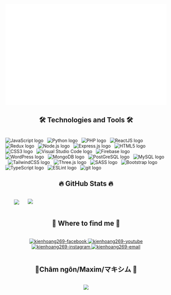 <a href="#" target="_blank">
  <img src="svg/kienhoang269.svg" width="1200" alt="Click to see the source" />
</a>

<h2 align="center">🛠 Technologies and Tools 🛠</h2>
<br />
<!-- https://simpleicons.org/ -->
<span
  ><img
    src="https://img.shields.io/badge/JavaScript-282C34?logo=javascript&logoColor=F7DF1E"
    alt="JavaScript logo"
    title="JavaScript"
    height="25"
/></span>
&nbsp;
<span
  ><img
    src="https://camo.githubusercontent.com/ffd9d644a0cd1aa5a85146d6c1d011c8b1d0e83aca695626a423848a0b59a635/68747470733a2f2f696d672e736869656c64732e696f2f62616467652f2d507974686f6e2d6666666634373f7374796c653d666c61742d737175617265266c6f676f3d707974686f6e"
    alt="Python logo"
    title="Python"
    height="25"
/></span>
&nbsp;
<span
  ><img
    src="https://camo.githubusercontent.com/cc787d58fd04523b366d6ce7e7a3dd0ce56117acdc36c93341e4846682d43c0a/68747470733a2f2f696d672e736869656c64732e696f2f62616467652f2d5048502d3738374342353f7374796c653d666c61742d737175617265266c6f676f3d504850266c6f676f436f6c6f723d626c61636b"
    alt="PHP logo"
    title="PHP"
    height="25"
/></span>
&nbsp;
<span
  ><img
    src="https://img.shields.io/badge/ReactJS-282C34?logo=react&logoColor=61DAFB"
    alt="ReactJS logo"
    title="ReactJS"
    height="25"
/></span>
&nbsp;
<span
  ><img
    src="https://img.shields.io/badge/Redux-282C34?logo=redux&logoColor=764ABC"
    alt="Redux logo"
    title="Redux"
    height="25"
/></span>
&nbsp;
<span
  ><img
    src="https://img.shields.io/badge/Node.js-282C34?logo=node.js&logoColor=00F200"
    alt="Node.js logo"
    title="Node.js"
    height="25"
/></span>
&nbsp;
<span
  ><img
    src="https://img.shields.io/badge/Express-282C34?logo=express&logoColor=FFFFFF"
    alt="Express.js logo"
    title="Express.js"
    height="25"
/></span>
&nbsp;
<span
  ><img
    src="https://img.shields.io/badge/HTML5-282C34?logo=html5&logoColor=E34F26"
    alt="HTML5 logo"
    title="HTML5"
    height="25"
/></span>
&nbsp;
<span
  ><img
    src="https://img.shields.io/badge/CSS3-282C34?logo=css3&logoColor=1572B6"
    alt="CSS3 logo"
    title="CSS3"
    height="25"
/></span>
&nbsp;
<span
  ><img
    src="https://img.shields.io/badge/VS%20Code-282C34?logo=visual-studio-code&logoColor=007ACC"
    alt="Visual Studio Code logo"
    title="Visual Studio Code"
    height="25"
/></span>
&nbsp;
<span
  ><img
    src="https://img.shields.io/badge/Firebase-282C34?logo=firebase&logoColor=FFCA28"
    alt="Firebase logo"
    title="Firebase"
    height="25"
/></span>
&nbsp;
<span
  ><img
    src="https://img.shields.io/badge/WordPress-282C34?logo=wordPress&logoColor=21759B"
    alt="WordPress logo"
    title="WordPress"
    height="25"
/></span>
&nbsp;
<span
  ><img
    src="https://img.shields.io/badge/MongoDB-282C34?logo=mongodb&logoColor=47A248"
    alt="MongoDB logo"
    title="MongoDB"
    height="25"
/></span>
&nbsp;
<span
  ><img
    src="https://camo.githubusercontent.com/2892d6be457d18ee7aa370257b7ca9ae0cc3a33f4053c187dd716158738b5ecc/68747470733a2f2f696d672e736869656c64732e696f2f62616467652f506f737467726553514c2d3331363139322e7376673f267374796c653d666c61742d737175617265266c6f676f3d706f737467726573716c266c6f676f436f6c6f723d7768697465"
    alt="PostGreSQL logo"
    title="PostGreSQL"
    height="25"
/></span>
&nbsp;
<span
  ><img
    src="https://img.shields.io/badge/MySQL-005C84?style=for-the-badge&logo=mysql&logoColor=white"
    alt="MySQL logo"
    title="MySQL"
    height="25"
/></span>
&nbsp;
<span
  ><img
    src="https://img.shields.io/badge/Tailwind%20CSS-282C34?logo=tailwind-css&logoColor=38B2AC"
    alt="TailwindCSS logo"
    title="TailwindCSS"
    height="25"
/></span>
&nbsp;
<span
  ><img
    src="https://img.shields.io/badge/Three.js-282C34?logo=three.js&logoColor=FFFFFF"
    alt="Three.js logo"
    title="Three.js"
    height="25"
/></span>
&nbsp;
<span
  ><img
    src="https://img.shields.io/badge/Sass-282C34?logo=sass&logoColor=CC6699"
    alt="SASS logo"
    title="SASS"
    height="25"
/></span>
&nbsp;
<span
  ><img
    src="https://img.shields.io/badge/Bootstrap-282C34?logo=bootstrap&logoColor=7952B3"
    alt="Bootstrap logo"
    title="Bootstrap"
    height="25"
/></span>
&nbsp;
<span
  ><img
    src="https://img.shields.io/badge/TypeScript-282C34?logo=typescript&logoColor=3178C6"
    alt="TypeScript logo"
    title="TypeScript"
    height="25"
/></span>
&nbsp;
<span
  ><img
    src="https://img.shields.io/badge/ESLint-282C34?logo=eslint&logoColor=4B32C3"
    alt="ESLint logo"
    title="ESLint"
    height="25"
/></span>
&nbsp;
<span
  ><img
    src="https://img.shields.io/badge/git-282C34?logo=git&logoColor=F05032"
    alt="git logo"
    title="git"
    height="25"
/></span>
&nbsp;

<br />

<h2 align="center">🔥 GitHub Stats 🔥</h2>
<br />
<div align="center">
  <a href="#" title="kienhoang269">
    <img
      width="315"
      align="center"
      src="https://github-readme-stats.vercel.app/api/top-langs/?username=Kien-Hoang2692002&hide=c%23,powershell,Mathematica,Ruby,Objective-C,Objective-C%2b%2b,Cuda&title_color=61dafb&text_color=ffffff&icon_color=61dafb&bg_color=20232a&langs_count=8&layout=compact&border_color=61dafb&hide_border=true"
    />
  </a>
  <a href="#" title="kienhoang269">
    <img
      align="right"
      width="434"
      src="https://github-readme-stats.vercel.app/api?username=Kien-Hoang2692002&show_icons=true&theme=react&border_color=61dafb&hide_border=true"
    />
  </a>
</div>

<br />

<h2 align="center">🦁 Where to find me 🦁</h2>
<br />
<!-- https://icons8.com -->
<div align="center">
  <a href="https://www.facebook.com/kien2609" target="blank">
    <img
      src="https://img.icons8.com/bubbles/100/000000/facebook-new.png"
      alt="kienhoang269-facebook"
    />
  </a>
  <a href="https://www.youtube.com/" target="blank">
    <img
      src="https://img.icons8.com/bubbles/100/000000/youtube-squared.png"
      alt="kienhoang269-youtube"
    />
  </a>
  <a href="https://www.instagram.com/" target="blank">
    <img
      src="https://img.icons8.com/bubbles/100/000000/instagram.png"
      alt="kienhoang269-instagram"
    />
  </a>
  <a href="mailto:hoatruongquay@gmail.com" target="top">
    <img
      src="https://img.icons8.com/bubbles/100/000000/apple-mail.png"
      alt="kienhoang269-email"
    />
  </a>
</div>

<br />

<h2 align="center">📑Châm ngôn/Maxim/マキシム 📑</h2>
<br />
<!-- https://github.com/shravan20/github-readme-quotes -->
<div align="center">
  <img 
    src="https://anh.eva.vn//upload/3-2016/images/2016-09-10/tieu-nai-duong-duong-don-tim-fan-nu-boi-phat-ngon-chuan-khong-can-chinh-01-copy-1473442060-width500height310.jpg"
  />
</div>
